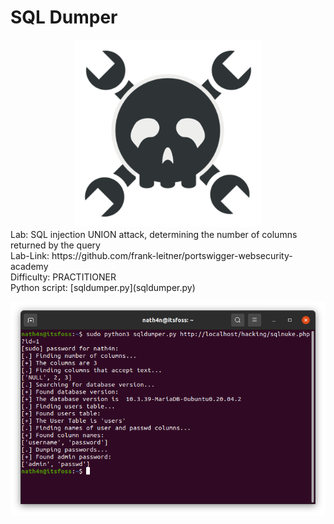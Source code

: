 # SQL Dumper
<center>
<img src="./img/hackaday-security.png" alt="image-logo" width="300"/>
</center>
Lab: SQL injection UNION attack, determining the number of columns returned by the query</br>
Lab-Link: https://github.com/frank-leitner/portswigger-websecurity-academy</br>
Difficulty: PRACTITIONER</br>  
Python script: [sqldumper.py](sqldumper.py)</br>

![Attacking successful](img/screenshot.png)
